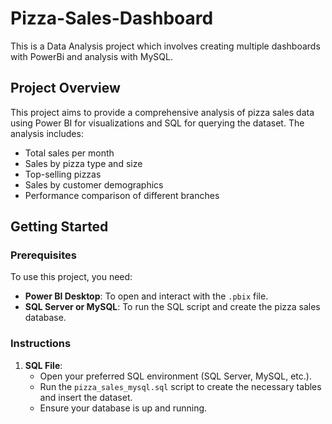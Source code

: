 # Pizza-Sales-Dashboard

This is a Data Analysis project which involves creating multiple dashboards with PowerBi and analysis with MySQL. 

## Project Overview

This project aims to provide a comprehensive analysis of pizza sales data using Power BI for visualizations and SQL for querying the dataset. The analysis includes:
- Total sales per month
- Sales by pizza type and size
- Top-selling pizzas
- Sales by customer demographics
- Performance comparison of different branches

## Getting Started

### Prerequisites

To use this project, you need:
- **Power BI Desktop**: To open and interact with the `.pbix` file.
- **SQL Server or MySQL**: To run the SQL script and create the pizza sales database.

### Instructions

1. **SQL File**:
   - Open your preferred SQL environment (SQL Server, MySQL, etc.).
   - Run the `pizza_sales_mysql.sql` script to create the necessary tables and insert the dataset.
   - Ensure your database is up and running.
